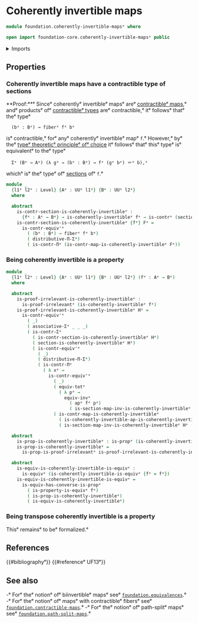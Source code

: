 # Coherently invertible maps

```agda
module foundation.coherently-invertible-mapsᵉ where

open import foundation-core.coherently-invertible-mapsᵉ public
```

<details><summary>Imports</summary>

```agda
open import foundation.action-on-identifications-functionsᵉ
open import foundation.equivalencesᵉ
open import foundation.identity-typesᵉ
open import foundation.logical-equivalencesᵉ
open import foundation.type-arithmetic-dependent-pair-typesᵉ
open import foundation.universe-levelsᵉ

open import foundation-core.contractible-mapsᵉ
open import foundation-core.contractible-typesᵉ
open import foundation-core.fibers-of-mapsᵉ
open import foundation-core.functoriality-dependent-pair-typesᵉ
open import foundation-core.propositionsᵉ
open import foundation-core.sectionsᵉ
open import foundation-core.type-theoretic-principle-of-choiceᵉ
```

</details>

## Properties

### Coherently invertible maps have a contractible type of sections

**Proof:**ᵉ Sinceᵉ coherentlyᵉ invertibleᵉ mapsᵉ areᵉ
[contractibleᵉ maps](foundation.contractible-maps.md),ᵉ andᵉ productsᵉ ofᵉ
[contractibleᵉ types](foundation-core.contractible-types.mdᵉ) areᵉ contractible,ᵉ itᵉ
followsᵉ thatᵉ theᵉ typeᵉ

```text
  (bᵉ : Bᵉ) → fiberᵉ fᵉ bᵉ
```

isᵉ contractible,ᵉ forᵉ anyᵉ coherentlyᵉ invertibleᵉ mapᵉ `f`.ᵉ However,ᵉ byᵉ theᵉ
[typeᵉ theoreticᵉ principleᵉ ofᵉ choice](foundation.type-theoretic-principle-of-choice.mdᵉ)
itᵉ followsᵉ thatᵉ thisᵉ typeᵉ isᵉ equivalentᵉ to theᵉ typeᵉ

```text
  Σᵉ (Bᵉ → Aᵉ) (λ gᵉ → (bᵉ : Bᵉ) → fᵉ (gᵉ bᵉ) ＝ᵉ b),ᵉ
```

whichᵉ isᵉ theᵉ typeᵉ ofᵉ [sections](foundation.sections.mdᵉ) ofᵉ `f`.ᵉ

```agda
module _
  {l1ᵉ l2ᵉ : Level} {Aᵉ : UUᵉ l1ᵉ} {Bᵉ : UUᵉ l2ᵉ}
  where

  abstract
    is-contr-section-is-coherently-invertibleᵉ :
      {fᵉ : Aᵉ → Bᵉ} → is-coherently-invertibleᵉ fᵉ → is-contrᵉ (sectionᵉ fᵉ)
    is-contr-section-is-coherently-invertibleᵉ {fᵉ} Fᵉ =
      is-contr-equiv'ᵉ
        ( (bᵉ : Bᵉ) → fiberᵉ fᵉ bᵉ)
        ( distributive-Π-Σᵉ)
        ( is-contr-Πᵉ (is-contr-map-is-coherently-invertibleᵉ Fᵉ))
```

### Being coherently invertible is a property

```agda
module _
  {l1ᵉ l2ᵉ : Level} {Aᵉ : UUᵉ l1ᵉ} {Bᵉ : UUᵉ l2ᵉ} (fᵉ : Aᵉ → Bᵉ)
  where

  abstract
    is-proof-irrelevant-is-coherently-invertibleᵉ :
      is-proof-irrelevantᵉ (is-coherently-invertibleᵉ fᵉ)
    is-proof-irrelevant-is-coherently-invertibleᵉ Hᵉ =
      is-contr-equiv'ᵉ
        ( _)
        ( associative-Σᵉ _ _ _)
        ( is-contr-Σᵉ
          ( is-contr-section-is-coherently-invertibleᵉ Hᵉ)
          ( section-is-coherently-invertibleᵉ Hᵉ)
          ( is-contr-equiv'ᵉ
            ( _)
            ( distributive-Π-Σᵉ)
            ( is-contr-Πᵉ
              ( λ xᵉ →
                is-contr-equiv'ᵉ
                  ( _)
                  ( equiv-totᵉ
                    ( λ pᵉ →
                      equiv-invᵉ
                        ( apᵉ fᵉ pᵉ)
                        ( is-section-map-inv-is-coherently-invertibleᵉ Hᵉ (fᵉ xᵉ))))
                  ( is-contr-map-is-coherently-invertibleᵉ
                    ( is-coherently-invertible-ap-is-coherently-invertibleᵉ Hᵉ)
                    ( is-section-map-inv-is-coherently-invertibleᵉ Hᵉ (fᵉ xᵉ)))))))

  abstract
    is-prop-is-coherently-invertibleᵉ : is-propᵉ (is-coherently-invertibleᵉ fᵉ)
    is-prop-is-coherently-invertibleᵉ =
      is-prop-is-proof-irrelevantᵉ is-proof-irrelevant-is-coherently-invertibleᵉ

  abstract
    is-equiv-is-coherently-invertible-is-equivᵉ :
      is-equivᵉ (is-coherently-invertible-is-equivᵉ {fᵉ = fᵉ})
    is-equiv-is-coherently-invertible-is-equivᵉ =
      is-equiv-has-converse-is-propᵉ
        ( is-property-is-equivᵉ fᵉ)
        ( is-prop-is-coherently-invertibleᵉ)
        ( is-equiv-is-coherently-invertibleᵉ)
```

### Being transpose coherently invertible is a property

Thisᵉ remainsᵉ to beᵉ formalized.ᵉ

## References

{{#bibliographyᵉ}} {{#referenceᵉ UF13ᵉ}}

## See also

-ᵉ Forᵉ theᵉ notionᵉ ofᵉ biinvertibleᵉ mapsᵉ seeᵉ
  [`foundation.equivalences`](foundation.equivalences.md).ᵉ
-ᵉ Forᵉ theᵉ notionᵉ ofᵉ mapsᵉ with contractibleᵉ fibersᵉ seeᵉ
  [`foundation.contractible-maps`](foundation.contractible-maps.md).ᵉ
-ᵉ Forᵉ theᵉ notionᵉ ofᵉ path-splitᵉ mapsᵉ seeᵉ
  [`foundation.path-split-maps`](foundation.path-split-maps.md).ᵉ